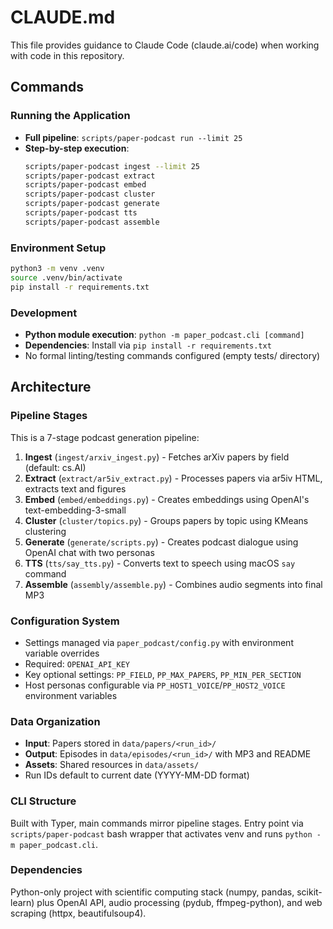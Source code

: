 # CLAUDE.md

This file provides guidance to Claude Code (claude.ai/code) when working with code in this repository.

## Commands

### Running the Application
- **Full pipeline**: `scripts/paper-podcast run --limit 25`
- **Step-by-step execution**:
  ```bash
  scripts/paper-podcast ingest --limit 25
  scripts/paper-podcast extract
  scripts/paper-podcast embed
  scripts/paper-podcast cluster
  scripts/paper-podcast generate
  scripts/paper-podcast tts
  scripts/paper-podcast assemble
  ```

### Environment Setup
```bash
python3 -m venv .venv
source .venv/bin/activate
pip install -r requirements.txt
```

### Development
- **Python module execution**: `python -m paper_podcast.cli [command]`
- **Dependencies**: Install via `pip install -r requirements.txt`
- No formal linting/testing commands configured (empty tests/ directory)

## Architecture

### Pipeline Stages
This is a 7-stage podcast generation pipeline:

1. **Ingest** (`ingest/arxiv_ingest.py`) - Fetches arXiv papers by field (default: cs.AI)
2. **Extract** (`extract/ar5iv_extract.py`) - Processes papers via ar5iv HTML, extracts text and figures
3. **Embed** (`embed/embeddings.py`) - Creates embeddings using OpenAI's text-embedding-3-small
4. **Cluster** (`cluster/topics.py`) - Groups papers by topic using KMeans clustering
5. **Generate** (`generate/scripts.py`) - Creates podcast dialogue using OpenAI chat with two personas
6. **TTS** (`tts/say_tts.py`) - Converts text to speech using macOS `say` command
7. **Assemble** (`assembly/assemble.py`) - Combines audio segments into final MP3

### Configuration System
- Settings managed via `paper_podcast/config.py` with environment variable overrides
- Required: `OPENAI_API_KEY`
- Key optional settings: `PP_FIELD`, `PP_MAX_PAPERS`, `PP_MIN_PER_SECTION`
- Host personas configurable via `PP_HOST1_VOICE`/`PP_HOST2_VOICE` environment variables

### Data Organization
- **Input**: Papers stored in `data/papers/<run_id>/`
- **Output**: Episodes in `data/episodes/<run_id>/` with MP3 and README
- **Assets**: Shared resources in `data/assets/`
- Run IDs default to current date (YYYY-MM-DD format)

### CLI Structure
Built with Typer, main commands mirror pipeline stages. Entry point via `scripts/paper-podcast` bash wrapper that activates venv and runs `python -m paper_podcast.cli`.

### Dependencies
Python-only project with scientific computing stack (numpy, pandas, scikit-learn) plus OpenAI API, audio processing (pydub, ffmpeg-python), and web scraping (httpx, beautifulsoup4).